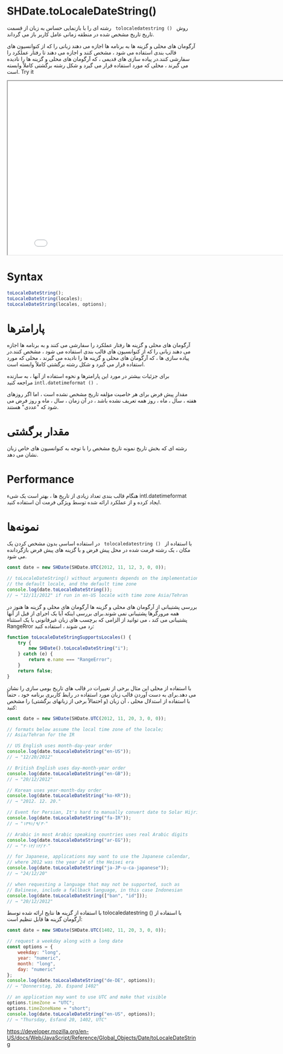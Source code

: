 # SHDate.toLocaleDateString()

روش <code dir = "ltr"> tolocaledatestring () </code> رشته ای را با بازنمایی حساس به زبان از قسمت تاریخ تاریخ مشخص شده در منطقه زمانی عامل کاربر باز می گرداند.

آرگومان های محلی و گزینه ها به برنامه ها اجازه می دهند زبانی را که از کنوانسیون های قالب بندی استفاده می شود ، مشخص کنند و اجازه می دهند تا رفتار عملکرد را سفارشی کنند.در پیاده سازی های قدیمی ، که آرگومان های محلی و گزینه ها را نادیده می گیرند ، محلی که مورد استفاده قرار می گیرد و شکل رشته برگشتی کاملاً وابسته است.
Try it

<iframe style="width: 830px; height: 460px;" src="/SHDateTime-js/examples/live.html?function=getHours" title="MDN Web Docs Interactive Example" loading="lazy"></iframe>
<br/>

# Syntax

```js
toLocaleDateString();
toLocaleDateString(locales);
toLocaleDateString(locales, options);
```

# پارامترها

آرگومان های محلی و گزینه ها رفتار عملکرد را سفارشی می کنند و به برنامه ها اجازه می دهند زبانی را که از کنوانسیون های قالب بندی استفاده می شود ، مشخص کنند.در پیاده سازی ها ، که آرگومان های محلی و گزینه ها را نادیده می گیرند ، محلی که مورد استفاده قرار می گیرد و شکل رشته برگشتی کاملاً وابسته است.

برای جزئیات بیشتر در مورد این پارامترها و نحوه استفاده از آنها ، به سازنده <code dir = "ltr"> intl.datetimeformat () </code> مراجعه کنید.

مقدار پیش فرض برای هر خاصیت مؤلفه تاریخ مشخص نشده است ، اما اگر روزهای هفته ، سال ، ماه ، روز همه تعریف نشده باشد ، در آن زمان ، سال ، ماه و روز فرض می شود که "عددی" هستند.

# مقدار برگشتی

رشته ای که بخش تاریخ نمونه تاریخ مشخص را با توجه به کنوانسیون های خاص زبان نشان می دهد.

# Performance

هنگام قالب بندی تعداد زیادی از تاریخ ها ، بهتر است یک شیء intl.datetimeformat ایجاد کرده و از عملکرد ارائه شده توسط ویژگی فرمت آن استفاده کنید.

# نمونه‌ها

با استفاده از <code dir = "ltr"> tolocaledatestring () </code>
در استفاده اساسی بدون مشخص کردن یک مکان ، یک رشته فرمت شده در محل پیش فرض و با گزینه های پیش فرض بازگردانده می شود.

```js
const date = new SHDate(SHDate.UTC(2012, 11, 12, 3, 0, 0));

// toLocaleDateString() without arguments depends on the implementation,
// the default locale, and the default time zone
console.log(date.toLocaleDateString());
// → "12/11/2012" if run in en-US locale with time zone Asia/Tehran
```

بررسی پشتیبانی از آرگومان های محلی و گزینه ها
آرگومان های محلی و گزینه ها هنوز در همه مرورگرها پشتیبانی نمی شوند.برای بررسی اینکه آیا یک اجرای از قبل از آنها پشتیبانی می کند ، می توانید از الزامی که برچسب های زبان غیرقانونی با یک استثناء RangeRror رد می شوند ، استفاده کنید:

```js
function toLocaleDateStringSupportsLocales() {
	try {
		new SHDate().toLocaleDateString("i");
	} catch (e) {
		return e.name === "RangeError";
	}
	return false;
}
```

با استفاده از محلی
این مثال برخی از تغییرات در قالب های تاریخ بومی سازی را نشان می دهد.برای به دست آوردن قالب زبان مورد استفاده در رابط کاربری برنامه خود ، حتماً با استفاده از استدلال محلی ، آن زبان (و احتمالاً برخی از زبانهای برگشتی) را مشخص کنید:

```js
const date = new SHDate(SHDate.UTC(2012, 11, 20, 3, 0, 0));

// formats below assume the local time zone of the locale;
// Asia/Tehran for the IR

// US English uses month-day-year order
console.log(date.toLocaleDateString("en-US"));
// → "12/20/2012"

// British English uses day-month-year order
console.log(date.toLocaleDateString("en-GB"));
// → "20/12/2012"

// Korean uses year-month-day order
console.log(date.toLocaleDateString("ko-KR"));
// → "2012. 12. 20."

// Event for Persian, It's hard to manually convert date to Solar Hijri
console.log(date.toLocaleDateString("fa-IR"));
// → "۱۳۹۱/۹/۳۰"

// Arabic in most Arabic speaking countries uses real Arabic digits
console.log(date.toLocaleDateString("ar-EG"));
// → "٢٠‏/١٢‏/٢٠١٢"

// for Japanese, applications may want to use the Japanese calendar,
// where 2012 was the year 24 of the Heisei era
console.log(date.toLocaleDateString("ja-JP-u-ca-japanese"));
// → "24/12/20"

// when requesting a language that may not be supported, such as
// Balinese, include a fallback language, in this case Indonesian
console.log(date.toLocaleDateString(["ban", "id"]));
// → "20/12/2012"
```
با استفاده از گزینه ها
نتایج ارائه شده توسط tolocaledatestring () با استفاده از آرگومان گزینه ها قابل تنظیم است:
```js
const date = new SHDate(SHDate.UTC(1402, 11, 20, 3, 0, 0));

// request a weekday along with a long date
const options = {
	weekday: "long",
	year: "numeric",
	month: "long",
	day: "numeric"
};
console.log(date.toLocaleDateString("de-DE", options));
// → "Donnerstag, 20. Espand 1402"

// an application may want to use UTC and make that visible
options.timeZone = "UTC";
options.timeZoneName = "short";
console.log(date.toLocaleDateString("en-US", options));
// → "Thursday, Esfand 20, 1402, UTC"
```

https://developer.mozilla.org/en-US/docs/Web/JavaScript/Reference/Global_Objects/Date/toLocaleDateString

```

```

